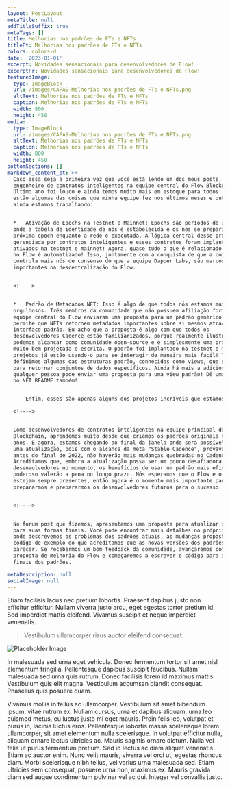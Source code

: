 ```yaml
---
layout: PostLayout
metaTitle: null
addTitleSuffix: true
metaTags: []
title: Melhorias nos padrões de FTs e NFTs
titlePt: Melhorias nos padrões de FTs e NFTs
colors: colors-d
date: '2023-01-01'
excerpt: Novidades sensacionais para desenvolvedores de Flow!
excerptFr: Novidades sensacionais para desenvolvedores de Flow!
featuredImage:
  type: ImageBlock
  url: /images/CAPAS-Melhorias nos padrões de FTs e NFTs.png
  altText: Melhorias nos padrões de FTs e NFTs
  caption: Melhorias nos padrões de FTs e NFTs
  width: 800
  height: 450
media:
  type: ImageBlock
  url: /images/CAPAS-Melhorias nos padrões de FTs e NFTs.png
  altText: Melhorias nos padrões de FTs e NFTs
  caption: Melhorias nos padrões de FTs e NFTs
  width: 800
  height: 450
bottomSections: []
markdown_content_pt: >+
  Caso essa seja a primeira vez que você está lendo um dos meus posts, eu sou
  engenheiro de contratos inteligentes na equipe central do Flow Blockchain. O
  último ano foi louco e ainda temos muito mais em estoque para todos! Aqui
  estão algumas das coisas que minha equipe fez nos últimos meses e outras que
  ainda estamos trabalhando:


  *   Ativação de Epochs na Testnet e Mainnet: Epochs são períodos de uma semana
  onde a tabela de identidade de nós é estabelecida e os nós se preparam para a
  próxima epoch enquanto a rede é executada. A lógica central desse protocolo é
  gerenciada por contratos inteligentes e esses contratos foram implantados e
  ativados na testnet e mainnet! Agora, quase tudo o que é relacionado a Epochs
  no Flow é automatizado! Isso, juntamente com a conquista de que a comunidade
  controla mais nós de consenso do que a equipe Dapper Labs, são marcos
  importantes na descentralização do Flow.


  <!---->


  *   Padrão de Metadados NFT: Isso é algo de que todos nós estamos muito
  orgulhosos. Três membros da comunidade que não possuem afiliação formal com a
  equipe central do Flow enviaram uma proposta para um padrão genérico que
  permite que NFTs retornem metadados importantes sobre si mesmos através de uma
  interface padrão. Eu acho que a proposta é algo com que todos os
  desenvolvedores Cadence estão familiarizados, porque realmente ilustra o que
  podemos alcançar como comunidade open-source e é simplesmente uma proposta
  muito bem projetada e escrita. O padrão foi implantado na testnet e mainnet e
  projetos já estão usando-o para se interagir de maneira mais fácil! Também
  definimos algumas das estruturas padrão, conhecidas como views, que são usadas
  para retornar conjuntos de dados específicos. Ainda há mais a adicionar, e
  qualquer pessoa pode enviar uma proposta para uma view padrão! Dê uma olhada
  no NFT README também!


      Enfim, esses são apenas alguns dos projetos incríveis que estamos trabalhando, e esperamos que você esteja animado para ver o que mais está por vir. E agora, vamos falar sobre o assunto principal deste post: as grandes mudanças propostas para os padrões de token fungíveis e não fungíveis do Flow.

  <!---->


  Como desenvolvedores de contratos inteligentes na equipe principal do Flow
  Blockchain, aprendemos muito desde que criamos os padrões originais há três
  anos. E agora, estamos chegando ao final da janela onde será possível fazer
  uma atualização, pois com o alcance da meta "Stable Cadence", provavelmente
  antes do final de 2022, não haverão mais mudanças quebradas no Cadence!
  Acreditamos que, embora a atualização possa ser um pouco desafiadora para os
  desenvolvedores no momento, os benefícios de usar um padrão mais eficiente e
  poderoso valerão a pena no longo prazo. Nós esperamos que o Flow e o Cadence
  estejam sempre presentes, então agora é o momento mais importante para nos
  prepararmos e prepararmos os desenvolvedores futuros para o sucesso.


  <!---->


  No forum post que fizemos, apresentamos uma proposta para atualizar os padrões
  para suas formas finais. Você pode encontrar mais detalhes no próprio post,
  onde descrevemos os problemas dos padrões atuais, as mudanças propostas e o
  código de exemplo do que acreditamos que as novas versões dos padrões devem
  parecer. Se recebermos um bom feedback da comunidade, avançaremos com uma
  proposta de melhoria do Flow e começaremos a escrever o código para as versões
  finais dos padrões.

metaDescription: null
socialImage: null
---
```

Etiam facilisis lacus nec pretium lobortis. Praesent dapibus justo non efficitur efficitur. Nullam viverra justo arcu, eget egestas tortor pretium id. Sed imperdiet mattis eleifend. Vivamus suscipit et neque imperdiet venenatis.

> Vestibulum ullamcorper risus auctor eleifend consequat.

![Placeholder Image](https://assets.stackbit.com/components/images/default/post-4.jpeg)

In malesuada sed urna eget vehicula. Donec fermentum tortor sit amet nisl elementum fringilla. Pellentesque dapibus suscipit faucibus. Nullam malesuada sed urna quis rutrum. Donec facilisis lorem id maximus mattis. Vestibulum quis elit magna. Vestibulum accumsan blandit consequat. Phasellus quis posuere quam.

Vivamus mollis in tellus ac ullamcorper. Vestibulum sit amet bibendum ipsum, vitae rutrum ex. Nullam cursus, urna et dapibus aliquam, urna leo euismod metus, eu luctus justo mi eget mauris. Proin felis leo, volutpat et purus in, lacinia luctus eros. Pellentesque lobortis massa scelerisque lorem ullamcorper, sit amet elementum nulla scelerisque. In volutpat efficitur nulla, aliquam ornare lectus ultricies ac. Mauris sagittis ornare dictum. Nulla vel felis ut purus fermentum pretium. Sed id lectus ac diam aliquet venenatis. Etiam ac auctor enim. Nunc velit mauris, viverra vel orci ut, egestas rhoncus diam. Morbi scelerisque nibh tellus, vel varius urna malesuada sed. Etiam ultricies sem consequat, posuere urna non, maximus ex. Mauris gravida diam sed augue condimentum pulvinar vel ac dui. Integer vel convallis justo.